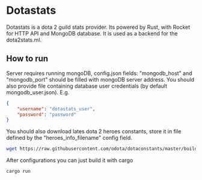 # Dotastats

Dotastats is a dota 2 guild stats provider. Its powered by Rust, with Rocket for HTTP API and MongoDB database. It is used as a backend for the dota2stats.ml.

## How to run

Server requires running mongoDB, config.json fields: "mongodb_host" and "mongodb_port" should be filled with mongoDB server address. You should also provide file containing database user credentials (by default mongodb_user.json). E.g.
```json
{
    "username": "dotastats_user",
    "password": "password"
}
```

You should also download lates dota 2 heroes constants, store it in file defined by the "heroes_info_filename" config field.

```bash
wget https://raw.githubusercontent.com/odota/dotaconstants/master/build/heroes.json
```

After configurations you can just build it with cargo

```bash
cargo run
```
